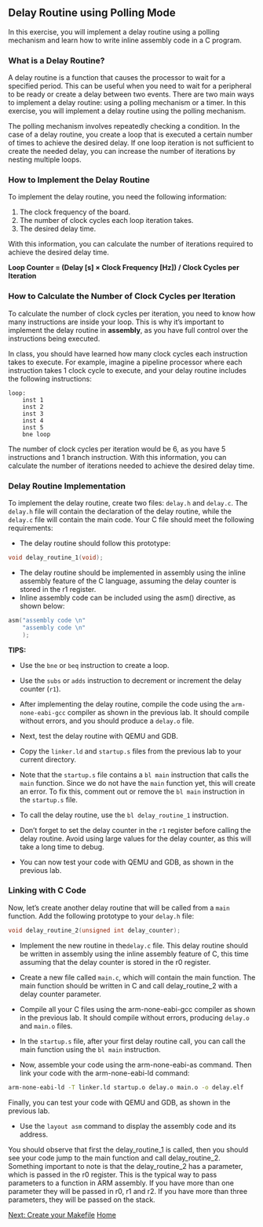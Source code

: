 ## Delay Routine using Polling Mode

In this exercise, you will implement a delay routine using a polling mechanism and learn how to write inline assembly code in a C program.

### What is a Delay Routine?

A delay routine is a function that causes the processor to wait for a specified period. This can be useful when you need to wait for a peripheral to be ready or create a delay between two events. There are two main ways to implement a delay routine: using a polling mechanism or a timer. In this exercise, you will implement a delay routine using the polling mechanism.

The polling mechanism involves repeatedly checking a condition. In the case of a delay routine, you create a loop that is executed a certain number of times to achieve the desired delay. If one loop iteration is not sufficient to create the needed delay, you can increase the number of iterations by nesting multiple loops.

### How to Implement the Delay Routine

To implement the delay routine, you need the following information:
1. The clock frequency of the board.
2. The number of clock cycles each loop iteration takes.
3. The desired delay time.

With this information, you can calculate the number of iterations 
required to achieve the desired delay time.

**Loop Counter = (Delay [s] × Clock Frequency [Hz]) / Clock Cycles per Iteration**

### How to Calculate the Number of Clock Cycles per Iteration

To calculate the number of clock cycles per iteration, you need to know how many instructions are inside your loop. This is why it’s important to implement the delay routine in **assembly**, as you have full control over the instructions being executed.

In class, you should have learned how many clock cycles each instruction takes to execute. For example, imagine a pipeline processor where each instruction takes 1 clock cycle to execute, and your delay routine includes the following instructions:

```assembly
loop:
    inst 1
    inst 2
    inst 3
    inst 4
    inst 5
    bne loop
```
The number of clock cycles per iteration would be 6, as you have 5 instructions and 1 branch instruction. With this information, you can calculate the number of iterations needed to achieve the desired delay time.

### Delay Routine Implementation

To implement the delay routine, create two files: `delay.h` and `delay.c`. The `delay.h` file will contain the declaration of the delay routine, while the `delay.c` file will contain the main code. Your C file should meet the following requirements:

- The delay routine should follow this prototype:

```c
void delay_routine_1(void);
```
- The delay routine should be implemented in assembly using the inline assembly feature of the C language, assuming the delay counter is stored in the r1 register.
- Inline assembly code can be included using the asm() directive, as shown below:
```c
asm("assembly code \n"
    "assembly code \n"
    );
```
**TIPS:**
- Use the `bne` or `beq` instruction to create a loop.
- Use the `subs` or `adds` instruction to decrement or increment the delay counter (`r1`).

- After implementing the delay routine, compile the code using the `arm-none-eabi-gcc` compiler as shown in the previous lab. It should compile without errors, and you should produce a `delay.o` file.
- Next, test the delay routine with QEMU and GDB.
- Copy the `linker.ld` and `startup.s` files from the previous lab to your current directory.
- Note that the `startup.s` file contains a `bl main` instruction that calls the `main` function. Since we do not have the `main` function yet, this will create an error. To fix this, comment out or remove the `bl main` instruction in the `startup.s` file.
- To call the delay routine, use the `bl delay_routine_1` instruction.
- Don’t forget to set the delay counter in the `r1` register before calling the delay routine. Avoid using large values for the delay counter, as this will take a long time to debug.

- You can now test your code with QEMU and GDB, as shown in the previous lab.

### Linking with C Code

Now, let’s create another delay routine that will be called from a `main` function. Add the following prototype to your `delay.h` file:

```c
void delay_routine_2(unsigned int delay_counter);
```
- Implement the new routine in the`delay.c` file. This delay routine should be written in assembly
using the inline assembly feature of C, this time assuming that the delay counter is stored in the
r0 register.

- Create a new file called `main.c`, which will contain the main function. The main function should be
written in C and call delay_routine_2 with a delay counter parameter.

- Compile all your C files using the arm-none-eabi-gcc compiler as shown in the previous lab. It
should compile without errors, producing `delay.o` and `main.o` files. 
- In the `startup.s` file, after your first delay routine call, you can call the main function using
  the `bl main` instruction.

- Now, assemble your code using the arm-none-eabi-as command. Then link your code with the
arm-none-eabi-ld command:
```bash
arm-none-eabi-ld -T linker.ld startup.o delay.o main.o -o delay.elf
```

Finally, you can test your code with QEMU and GDB, as shown in the previous lab.
- Use the `layout asm` command to display the assembly code and its address. 

You should observe that first the delay_routine_1 is called, then you should see your code jump to
the main function and call delay_routine_2. Something important to note is that the delay_routine_2
has a parameter, which is passed in the r0 register. This is the typical way to pass parameters to a
function in ARM assembly. If you have more than one parameter they will be passed in r0, r1 and r2.
If you have more than three parameters, they will be passed on the stack.

[Next: Create your Makefile](../Ex2_Makefile/README.md)
[Home](../README.md)
